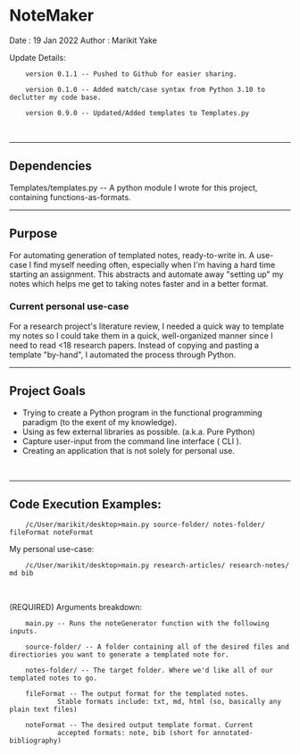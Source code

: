 # NoteMaker

Date : 19 Jan 2022
Author : Marikit Yake


Update Details:


        version 0.1.1 -- Pushed to Github for easier sharing.

        version 0.1.0 -- Added match/case syntax from Python 3.10 to declutter my code base.

        version 0.9.0 -- Updated/Added templates to Templates.py 
<br>
<hr>

## Dependencies
Templates/templates.py -- A python module I wrote for this project, containing functions-as-formats.

<hr>

## Purpose
For automating generation of templated notes, ready-to-write in. A use-case I find myself needing often, especially when I'm having a hard time starting an assignment. This abstracts and automate away "setting up" my notes which helps me get to taking notes faster and in a better format.
<br>

### Current personal use-case
For a research project's literature review, I needed a quick way to template my notes so I could take them in a quick, well-organized manner since I need to read <18 research papers. Instead of copying and pasting a template "by-hand", I automated the process through Python.
<br>
<hr>

## Project Goals
- Trying to create a Python program in the functional programming paradigm (to the exent of my knowledge).
- Using as few external libraries as possible. (a.k.a. Pure Python)
- Capture user-input from the command line interface ( CLI ).
- Creating an application that is not solely for personal use.
<br>
<hr>


## Code Execution Examples:

        /c/User/marikit/desktop>main.py source-folder/ notes-folder/ fileFormat noteFormat

My personal use-case:

        /c/User/marikit/desktop>main.py research-articles/ research-notes/ md bib

<br>


(REQUIRED) Arguments breakdown:

        main.py -- Runs the noteGenerator function with the following inputs.

        source-folder/ -- A folder containing all of the desired files and directiories you want to generate a templated note for.

        notes-folder/ -- The target folder. Where we'd like all of our templated notes to go.

        fileFormat -- The output format for the templated notes. 
                Stable formats include: txt, md, html (so, basically any plain text files)

        noteFormat -- The desired output template format. Current 
                accepted formats: note, bib (short for annotated-bibliography)

